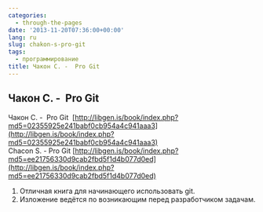 ```yaml
---
categories:
  - through-the-pages
date: '2013-11-20T07:36:00+00:00'
lang: ru
slug: chakon-s-pro-git
tags:
  - программирование
title: Чакон С. -  Pro Git
---
```





## Чакон С. -  Pro Git

Чакон С. -  Pro Git  [http://libgen.is/book/index.php?md5=02355925e241babf0cb954a4c941aaa3](http://libgen.is/book/index.php?md5=02355925e241babf0cb954a4c941aaa3)  
Chacon S. - Pro Git [http://libgen.is/book/index.php?md5=ee21756330d9cab2fbd5f1d4b077d0ed](http://libgen.is/book/index.php?md5=ee21756330d9cab2fbd5f1d4b077d0ed)  

1.  Отличная книга для начинающего использовать git.
2.  Изложение ведётся по возникающим перед разработчиком задачам.
